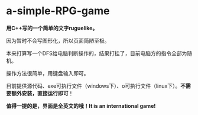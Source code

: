 # a-simple-RPG-game

**用C++写的一个简单的文字ruguelike。**

因为暂时不会写图形化，所以页面简陋至极。

本来打算写一个DFS给电脑判断操作的，结果打挂了，目前电脑方的指令全部为随机。

操作方法很简单，用键盘输入即可。

目前提供源代码、exe可执行文件（windows下）、o可执行文件（linux下）。**不需要额外安装，直接运行即可**！

**值得一提的是，界面是全英文的哦！It is an international game!**

